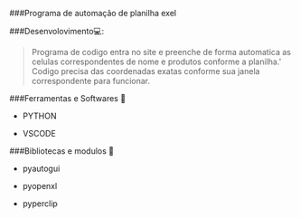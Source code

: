 
###Programa de automação de planilha exel 

###Desenvolovimento💻:

>Programa de codigo entra  no site e preenche de forma automatica 
as celulas correspondentes de nome e produtos conforme a planilha.'
> Codigo precisa das coordenadas exatas conforme sua janela correspondente para funcionar.

###Ferramentas e Softwares :hammer:
* PYTHON

* VSCODE

###Bibliotecas e modulos :paperclip:

* pyautogui 

* pyopenxl 

* pyperclip 


